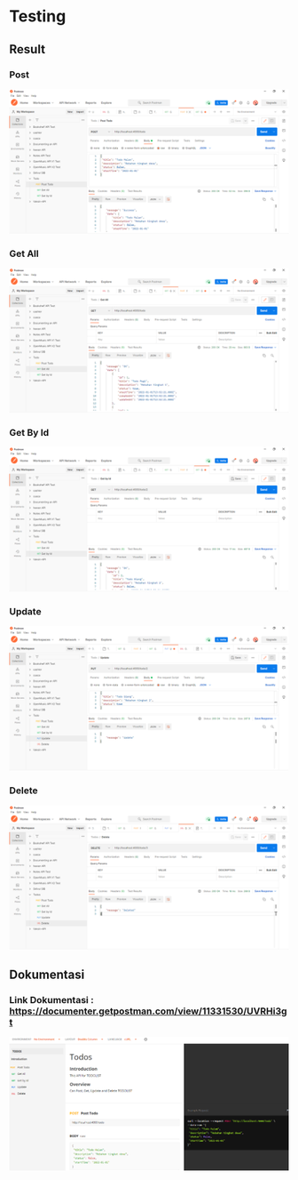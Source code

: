 # Testing

## Result

### Post

![img-1]

### Get All

![img-2]

### Get By Id

![img-3]

### Update

![img-4]

### Delete

![img-5]

## Dokumentasi

### Link Dokumentasi : https://documenter.getpostman.com/view/11331530/UVRHi3gt

![img-6]

<!-- IMAGES -->

[img-1]: ./img/img-api-1.png
[img-2]: ./img/img-api-2.png
[img-3]: ./img/img-api-3.png
[img-4]: ./img/img-api-4.png
[img-5]: ./img/img-api-5.png
[img-6]: ./img/img-api-6.png
